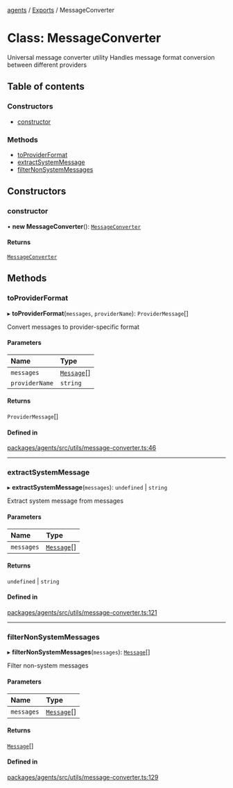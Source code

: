 <!-- 
 ⚠️  AUTO-GENERATED FILE - DO NOT EDIT MANUALLY
 This file is automatically generated by scripts/docs-generator.js
 To make changes, edit the source TypeScript files or update the generator script
-->

[agents](../../) / [Exports](../modules) / MessageConverter

# Class: MessageConverter

Universal message converter utility
Handles message format conversion between different providers

## Table of contents

### Constructors

- [constructor](MessageConverter#constructor)

### Methods

- [toProviderFormat](MessageConverter#toproviderformat)
- [extractSystemMessage](MessageConverter#extractsystemmessage)
- [filterNonSystemMessages](MessageConverter#filternonsystemmessages)

## Constructors

### constructor

• **new MessageConverter**(): [`MessageConverter`](MessageConverter)

#### Returns

[`MessageConverter`](MessageConverter)

## Methods

### toProviderFormat

▸ **toProviderFormat**(`messages`, `providerName`): `ProviderMessage`[]

Convert messages to provider-specific format

#### Parameters

| Name | Type |
| :------ | :------ |
| `messages` | [`Message`](../modules#message)[] |
| `providerName` | `string` |

#### Returns

`ProviderMessage`[]

#### Defined in

[packages/agents/src/utils/message-converter.ts:46](https://github.com/woojubb/robota/blob/a69b4da7c5c53be6f90be7c6508928a6d39cf60b/packages/agents/src/utils/message-converter.ts#L46)

___

### extractSystemMessage

▸ **extractSystemMessage**(`messages`): `undefined` \| `string`

Extract system message from messages

#### Parameters

| Name | Type |
| :------ | :------ |
| `messages` | [`Message`](../modules#message)[] |

#### Returns

`undefined` \| `string`

#### Defined in

[packages/agents/src/utils/message-converter.ts:121](https://github.com/woojubb/robota/blob/a69b4da7c5c53be6f90be7c6508928a6d39cf60b/packages/agents/src/utils/message-converter.ts#L121)

___

### filterNonSystemMessages

▸ **filterNonSystemMessages**(`messages`): [`Message`](../modules#message)[]

Filter non-system messages

#### Parameters

| Name | Type |
| :------ | :------ |
| `messages` | [`Message`](../modules#message)[] |

#### Returns

[`Message`](../modules#message)[]

#### Defined in

[packages/agents/src/utils/message-converter.ts:129](https://github.com/woojubb/robota/blob/a69b4da7c5c53be6f90be7c6508928a6d39cf60b/packages/agents/src/utils/message-converter.ts#L129)
